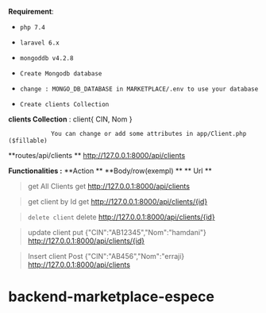 **Requirement**:
-     php 7.4
-     laravel 6.x
-     mongoddb v4.2.8
-     Create Mongodb database 
-     change : MONGO_DB_DATABASE in MARKETPLACE/.env to use your database    
-     Create clients Collection 

    




**clients Collection** :
                client{
                    CIN,
                    Nom
                }

                You can change or add some attributes in app/Client.php ($fillable)




**routes/api/clients **
 http://127.0.0.1:8000/api/clients


**Functionalities :**           **Action **                 **Body/row(exempl) **          ** Url **

> get All Clients             get                                                              http://127.0.0.1:8000/api/clients


> get client by Id            get                                                              http://127.0.0.1:8000/api/clients/{id}


> `delete client`             delete                                                           http://127.0.0.1:8000/api/clients/{id}


> update client               put                     {"CIN":"AB12345","Nom":"hamdani"}         http://127.0.0.1:8000/api/clients/{id}
                                                     
                                                          


> Insert client               Post                    {"CIN":"AB456","Nom":"erraji}              http://127.0.0.1:8000/api/clients
                                                    


# backend-marketplace-espece
